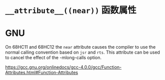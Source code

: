 # `__attribute__((near))` 函数属性

# GNU

On 68HC11 and 68HC12 the `near` attribute causes the compiler to use the normal calling convention based on `jsr` and `rts`.  This attribute can be used to cancel the effect of the -mlong-calls option.         

https://gcc.gnu.org/onlinedocs/gcc-4.0.0/gcc/Function-Attributes.html#Function-Attributes